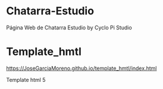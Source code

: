 # Chatarra-Estudio
Página Web de Chatarra Estudio by Cyclo Pi Studio

# Template_hmtl

https://JoseGarciaMoreno.github.io/template_hmtl/index.html

Template html 5
